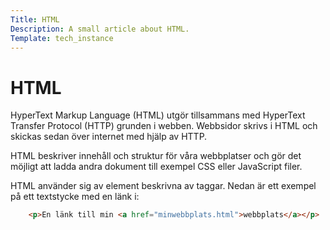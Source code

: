 ```yaml
---
Title: HTML
Description: A small article about HTML.
Template: tech_instance
---
```


# HTML
HyperText Markup Language (HTML) utgör tillsammans med HyperText Transfer Protocol (HTTP) grunden i webben. Webbsidor skrivs i HTML och skickas sedan över internet med hjälp av HTTP.

HTML beskriver innehåll och struktur för våra webbplatser och gör det möjligt att ladda andra dokument till exempel CSS eller JavaScript filer.

HTML använder sig av element beskrivna av taggar. Nedan är ett exempel på ett textstycke med en länk i:

```html
    <p>En länk till min <a href="minwebbplats.html">webbplats</a></p>
```